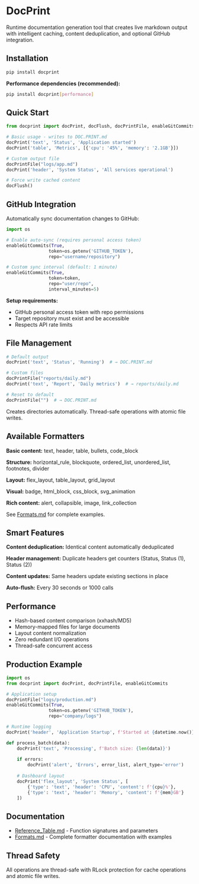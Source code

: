 # DocPrint

Runtime documentation generation tool that creates live markdown output with intelligent caching, content deduplication, and optional GitHub integration.

## Installation

```bash
pip install docprint
```

**Performance dependencies (recommended):**
```bash
pip install docprint[performance]
```

## Quick Start

```python
from docprint import docPrint, docFlush, docPrintFile, enableGitCommits

# Basic usage - writes to DOC.PRINT.md
docPrint('text', 'Status', 'Application started')
docPrint('table', 'Metrics', [{'cpu': '45%', 'memory': '2.1GB'}])

# Custom output file
docPrintFile("logs/app.md")
docPrint('header', 'System Status', 'All services operational')

# Force write cached content
docFlush()
```

## GitHub Integration

Automatically sync documentation changes to GitHub:

```python
import os

# Enable auto-sync (requires personal access token)
enableGitCommits(True, 
                token=os.getenv('GITHUB_TOKEN'), 
                repo="username/repository")

# Custom sync interval (default: 1 minute)
enableGitCommits(True, 
                token=token, 
                repo="user/repo", 
                interval_minutes=5)
```

**Setup requirements:**
- GitHub personal access token with repo permissions
- Target repository must exist and be accessible
- Respects API rate limits

## File Management

```python
# Default output
docPrint('text', 'Status', 'Running')  # → DOC.PRINT.md

# Custom files
docPrintFile("reports/daily.md")
docPrint('text', 'Report', 'Daily metrics')  # → reports/daily.md

# Reset to default
docPrintFile("")  # → DOC.PRINT.md
```

Creates directories automatically. Thread-safe operations with atomic file writes.

## Available Formatters

**Basic content:** text, header, table, bullets, code_block

**Structure:** horizontal_rule, blockquote, ordered_list, unordered_list, footnotes, divider

**Layout:** flex_layout, table_layout, grid_layout

**Visual:** badge, html_block, css_block, svg_animation

**Rich content:** alert, collapsible, image, link_collection

See [Formats.md](https://github.com/Varietyz/DocPrint/blob/main/Formats.md) for complete examples. 

## Smart Features

**Content deduplication:** Identical content automatically deduplicated

**Header management:** Duplicate headers get counters (Status, Status (1), Status (2))

**Content updates:** Same headers update existing sections in place

**Auto-flush:** Every 30 seconds or 1000 calls

## Performance

- Hash-based content comparison (xxhash/MD5)
- Memory-mapped files for large documents
- Layout content normalization
- Zero redundant I/O operations
- Thread-safe concurrent access

## Production Example

```python
import os
from docprint import docPrint, docPrintFile, enableGitCommits

# Application setup
docPrintFile("logs/production.md")
enableGitCommits(True, 
                token=os.getenv('GITHUB_TOKEN'), 
                repo="company/logs")

# Runtime logging
docPrint('header', 'Application Startup', f'Started at {datetime.now()}')

def process_batch(data):
    docPrint('text', 'Processing', f'Batch size: {len(data)}')
    
    if errors:
        docPrint('alert', 'Errors', error_list, alert_type='error')
    
    # Dashboard layout
    docPrint('flex_layout', 'System Status', [
        {'type': 'text', 'header': 'CPU', 'content': f'{cpu}%'},
        {'type': 'text', 'header': 'Memory', 'content': f'{mem}GB'}
    ])
```

## Documentation

- [Reference_Table.md](https://github.com/Varietyz/DocPrint/blob/main/Reference_Table.md) - Function signatures and parameters
- [Formats.md](https://github.com/Varietyz/DocPrint/blob/main/Formats.md) - Complete formatter documentation with examples

## Thread Safety

All operations are thread-safe with RLock protection for cache operations and atomic file writes.
